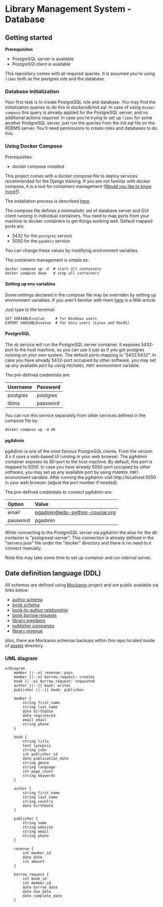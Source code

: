 # Library Management System - Database

[//]: # (todo: brief project description)

## Getting started

**Prerequisites**

- PostgreSQL server is available
- PostgreSQl client is available

This repository comes with all required queries. It is assumed you're using
`libms` both as the postgres role and the database.

### Database initialization

Your first task is to create PostgreSQL role and database. You may find the
initialization queries to do this in *docker/db/init.sql*. In case of using
`docker compose` this query is already applied for the PostgreSQL server,
and no additional actions required. In case you're trying to set up `libms`
for some another PostgreSQL server, just run the queries from the *init.sql*
file on the RDBMS server. You'll need permissions to create roles and databases
to do this.

### Using Docker Compose

Prerequisites:

- docker compose installed

This project comes with a docker compose file to deploy services recommended
for the Django training. If you are not familiar with docker compose, it is
a tool for containers management
([Would you like to know more?](https://docs.docker.com/compose/)).

The installation process is described
[here](https://docs.docker.com/compose/install/).

The compose file defines a minimalistic set of database server and GUI client
running in individual containers. You need to map ports from your machine to
docker containers to get things working well. Default mapped ports are:

- 5432 for the `postgres` service
- 5050 for the `pgadmin` service

You can change these values by modifying environment variables.

The containers management is simple as:

```shell
docker compose up -d  # start all containers
docker compose down   # stop all containers
```

#### Setting up env variables

Some settings declared in the compose file may be overriden by setting up
environment variables. If you aren't familiar with them
[here](https://en.wikipedia.org/wiki/Environment_variable) is a Wiki article.

Just type to the terminal:

```shell
SET VARIABLE=value     # for Windows users
EXPORT VARIABLE=value  # for Unix users (Linux and MacOS)
```

#### PostgreSQL

The `db` service will run the PostgreSQL server container. It exposes 5432-port
to the host machine, so you can use it just as if you got postgres running on
your own system. The default ports mapping is "5432:5432". In case you have
already 5432-port occupied by other software, you may set up any available port
by using `POSTGRES_PORT` environment variable.

The pre-defined credentials are:

| Username | Password |
|:---------|:---------|
| postgres | postgres |
| libms    | password |

You can run this service separately from other services defined in the compose
file by:

```shell
docker compose up -d db
```

#### pgAdmin

pgAdmin is one of the most famous PostgreSQL clients. From the version 4.x it
uses a web-based UI running in your web browser. The pgAdmin container exposes
its 80-port to the host machine. By default, this port is mapped to 5050. In
case you have already 5050-port occupied by other software, you may set up any
available port by using `PGADMIN_PORT` environment variable. After running
the pgAdmin visit http://localhost:5050 in your web browser (adjust the port
number if needed).

The pre-defined credentials to connect pgAdmin are:

| Option   | Value                         |
|:---------|:------------------------------|
| email    | pgadmin@edu-python-course.org |
| password | pgadmin                       | 

While connecting to the PostgreSQL server via pgAdmin the alias for the db
container is "postgresql-server". This connection is already defined in the
"servers.json" file under the "docker" directory and there is no need to it
connect manually.

Note this may take some time to set up container and run internal server.

## Date definition language (DDL)

All schemas are defined using [Mockaroo](https://www.mockaroo.com) project
and are public available via links below:

- [author schema](https://www.mockaroo.com/e7c9c060)
- [book schema](https://www.mockaroo.com/76947240)
- [book-to-author relationship](https://www.mockaroo.com/ed78c070)
- [book borrow requests](https://www.mockaroo.com/e2412b20)
- [library members](https://www.mockaroo.com/25dd2fd0)
- [publisher companies](https://www.mockaroo.com/4ff4ce30)
- [library revenue](https://www.mockaroo.com/b8a021b0)

Also, there are Mockaroo schemas backups within this repo located inside of
[assets](./assets/mockaroo) directory.

### UML diagram

```mermaid
erDiagram
    member ||--o{ revenue: pays
    member }|--o{ borrow_request: creates
    book }|--o{ borrow_request: requested
    author }|--|{ book: writes
    publisher ||--|{ book: publishes

    member {
        string first_name
        string last_name
        date birthdate
        date registered
        email email
        string phone
    }

    book {
        string title
        text synopsis
        string isbn
        int publisher_id
        date publication_date
        string genre
        string language
        int page_count
        string keywords
    }

    author {
        string first_name
        string last_name
        string country
        date birthdate
    }

    publisher {
        string name
        string website
        string email
        string phone
    }

    revenue {
        int member_id
        date date
        int amount
    }

    borrow_request {
        int book_id
        int member_id
        date borrow_date
        date due_date
        date complete_date
    }
```
